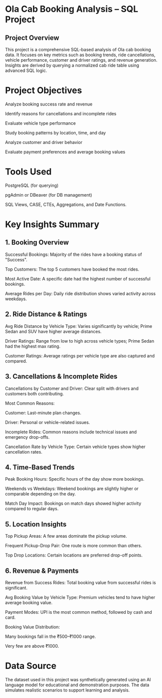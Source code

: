 # Ola Cab Booking Analysis – SQL Project

## Project Overview
This project is a comprehensive SQL-based analysis of Ola cab booking data. It focuses on key metrics such as booking trends, ride cancellations, vehicle performance, customer and driver ratings, and revenue generation. Insights are derived by querying a normalized cab ride table using advanced SQL logic.

# Project Objectives
Analyze booking success rate and revenue

Identify reasons for cancellations and incomplete rides

Evaluate vehicle type performance

Study booking patterns by location, time, and day

Analyze customer and driver behavior

Evaluate payment preferences and average booking values

# Tools Used
PostgreSQL (for querying)

pgAdmin or DBeaver (for DB management)

SQL Views, CASE, CTEs, Aggregations, and Date Functions.
 
# Key Insights Summary
## 1. Booking Overview
Successful Bookings: Majority of the rides have a booking status of "Success".

Top Customers: The top 5 customers have booked the most rides.

Most Active Date: A specific date had the highest number of successful bookings.

Average Rides per Day: Daily ride distribution shows varied activity across weekdays.

## 2. Ride Distance & Ratings
Avg Ride Distance by Vehicle Type: Varies significantly by vehicle; Prime Sedan and SUV have higher average distances.

Driver Ratings: Range from low to high across vehicle types; Prime Sedan had the highest max rating.

Customer Ratings: Average ratings per vehicle type are also captured and compared.

## 3. Cancellations & Incomplete Rides
Cancellations by Customer and Driver: Clear split with drivers and customers both contributing.

Most Common Reasons:

Customer: Last-minute plan changes.

Driver: Personal or vehicle-related issues.

Incomplete Rides: Common reasons include technical issues and emergency drop-offs.

Cancellation Rate by Vehicle Type: Certain vehicle types show higher cancellation rates.

## 4. Time-Based Trends
Peak Booking Hours: Specific hours of the day show more bookings.

Weekends vs Weekdays: Weekend bookings are slightly higher or comparable depending on the day.

Match Day Impact: Bookings on match days showed higher activity compared to regular days.

## 5. Location Insights
Top Pickup Areas: A few areas dominate the pickup volume.

Frequent Pickup-Drop Pair: One route is more common than others.

Top Drop Locations: Certain locations are preferred drop-off points.

## 6. Revenue & Payments
Revenue from Success Rides: Total booking value from successful rides is significant.

Avg Booking Value by Vehicle Type: Premium vehicles tend to have higher average booking value.

Payment Modes: UPI is the most common method, followed by cash and card.

Booking Value Distribution:

Many bookings fall in the ₹500–₹1000 range.

Very few are above ₹1000.

# Data Source
The dataset used in this project was synthetically generated using an AI language model for educational and demonstration purposes. The data simulates realistic scenarios to support learning and analysis.


